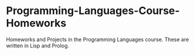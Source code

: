 # Programming-Languages-Course-Homeworks
Homeworks and Projects in the Programming Languages course. These are written in Lisp and Prolog. 

